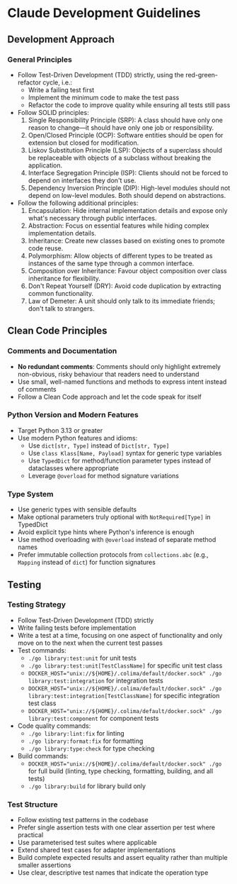 # Claude Development Guidelines

## Development Approach

### General Principles

- Follow Test-Driven Development (TDD) strictly, using the red-green-refactor 
  cycle, i.e.:
  - Write a failing test first
  - Implement the minimum code to make the test pass
  - Refactor the code to improve quality while ensuring all tests still pass
- Follow SOLID principles:
  1. Single Responsibility Principle (SRP): A class should have only one reason 
     to change—it should have only one job or responsibility.
  2. Open/Closed Principle (OCP): Software entities should be open for extension
     but closed for modification.
  3. Liskov Substitution Principle (LSP): Objects of a superclass should be 
     replaceable with objects of a subclass without breaking the application.
  4. Interface Segregation Principle (ISP): Clients should not be forced to 
     depend on interfaces they don't use.
  5. Dependency Inversion Principle (DIP): High-level modules should not depend
     on low-level modules. Both should depend on abstractions.
- Follow the following additional principles:
  1. Encapsulation: Hide internal implementation details and expose only what's
     necessary through public interfaces.
  2. Abstraction: Focus on essential features while hiding complex 
     implementation details.
  3. Inheritance: Create new classes based on existing ones to promote code 
     reuse.
  4. Polymorphism: Allow objects of different types to be treated as instances 
     of the same type through a common interface.
  5. Composition over Inheritance: Favour object composition over class 
     inheritance for flexibility.
  6. Don't Repeat Yourself (DRY): Avoid code duplication by extracting common 
     functionality.
  7. Law of Demeter: A unit should only talk to its immediate friends; don't 
     talk to strangers.

## Clean Code Principles

### Comments and Documentation

- **No redundant comments**: Comments should only highlight extremely
  non-obvious, risky behaviour that readers need to understand
- Use small, well-named functions and methods to express intent instead of
  comments
- Follow a Clean Code approach and let the code speak for itself

### Python Version and Modern Features

- Target Python 3.13 or greater
- Use modern Python features and idioms:
  - Use `dict[str, Type]` instead of `Dict[str, Type]`
  - Use `class Klass[Name, Payload]` syntax for generic type variables
  - Use `TypedDict` for method/function parameter types instead of dataclasses 
    where appropriate
  - Leverage `@overload` for method signature variations

### Type System

- Use generic types with sensible defaults
- Make optional parameters truly optional with `NotRequired[Type]` in TypedDict
- Avoid explicit type hints where Python's inference is enough
- Use method overloading with `@overload` instead of separate method names
- Prefer immutable collection protocols from `collections.abc` (e.g., `Mapping` 
  instead of `dict`) for function signatures

## Testing

### Testing Strategy

- Follow Test-Driven Development (TDD) strictly
- Write failing tests before implementation
- Write a test at a time, focusing on one aspect of functionality and only move 
  on to the next when the current test passes
- Test commands:
  - `./go library:test:unit` for unit tests
  - `./go library:test:unit[TestClassName]` for specific unit test class
  - `DOCKER_HOST="unix://${HOME}/.colima/default/docker.sock" ./go library:test:integration` 
    for integration tests
  - `DOCKER_HOST="unix://${HOME}/.colima/default/docker.sock" ./go library:test:integration[TestClassName]` 
    for specific integration test class
  - `DOCKER_HOST="unix://${HOME}/.colima/default/docker.sock" ./go library:test:component`
    for component tests
- Code quality commands:
  - `./go library:lint:fix` for linting
  - `./go library:format:fix` for formatting
  - `./go library:type:check` for type checking
- Build commands:
  - `DOCKER_HOST="unix://${HOME}/.colima/default/docker.sock" ./go` for full 
    build (linting, type checking, formatting, building, and all tests)
  - `./go library:build` for library build only

### Test Structure

- Follow existing test patterns in the codebase
- Prefer single assertion tests with one clear assertion per test where 
  practical
- Use parameterised test suites where applicable
- Extend shared test cases for adapter implementations
- Build complete expected results and assert equality rather than multiple
  smaller assertions
- Use clear, descriptive test names that indicate the operation type
